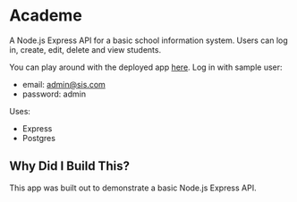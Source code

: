 # Academe

A Node.js Express API for a basic school information system. Users can log in, create, edit, delete and view students.

You can play around with the deployed app [here](https://academe-react.herokuapp.com/). Log in with sample user:

* email: admin@sis.com
* password: admin

Uses:
* Express
* Postgres

## Why Did I Build This?

This app was built out to demonstrate a basic Node.js Express API. 
